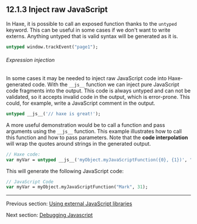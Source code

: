 ## 12.1.3 Inject raw JavaScript

In Haxe, it is possible to call an exposed function thanks to the `untyped` keyword. This can be useful in some cases if we don't want to write externs. Anything untyped that is valid syntax will be generated as it is.

```haxe
untyped window.trackEvent("page1");  
```

###### Expression injection 

In some cases it may be needed to inject raw JavaScript code into Haxe-generated code. With the `__js__` function we can inject pure JavaScript code fragments into the output. This code is always untyped and can not be validated, so it accepts invalid code in the output, which is error-prone.
This could, for example, write a JavaScript comment in the output.

```haxe
untyped __js__('// haxe is great!');
```

A more useful demonstration would be to call a function and pass  arguments using the `__js__` function. This example illustrates how to call this function and how to pass parameters. Note that the **code interpolation** will wrap the quotes around strings in the generated output.

```haxe
// Haxe code:
var myVar = untyped __js__('myObject.myJavaScriptFunction({0}, {1})', "Mark", 31);
```

This will generate the following JavaScript code:
```haxe
// JavaScript Code
var myVar = myObject.myJavaScriptFunction("Mark", 31);
```

---

Previous section: [Using external JavaScript libraries](target-javascript-external-libraries.md)

Next section: [Debugging Javascript](target-javascript-debugging.md)